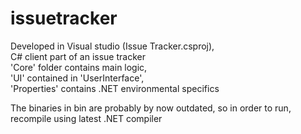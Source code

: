 issuetracker
============
Developed in Visual studio (Issue Tracker.csproj),   
C# client part of an issue tracker  
'Core' folder contains main logic,  
'UI' contained in 'UserInterface',  
'Properties' contains .NET environmental specifics  

The binaries in bin are probably by now outdated, so in order to run,  
recompile using latest .NET compiler
